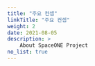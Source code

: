 ```yaml
---
title: "주요 컨셉"
linkTitle: "주요 컨셉"
weight: 2
date: 2021-08-05
description: >
    About SpaceONE Project
no_list: true
---
```

